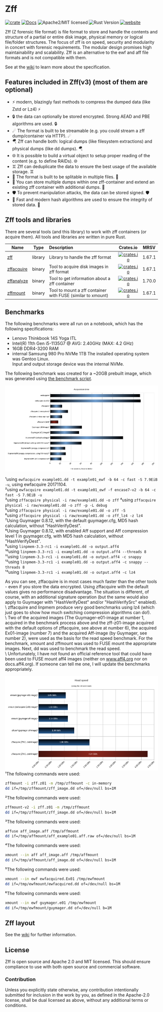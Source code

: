 # Zff

[![crate][crate-image]][crate-link]
[![Docs][docs-image]][docs-link]
![Apache2/MIT licensed][license-image]
![Rust Version][rustc-image]
[![website][website-image]][website-link]

Zff (Z forensic file format) is file format to store and handle the contents and structure of a partial or entire disk image, physical memory or logical file/folder structures.
The focus of zff is on speed, security and modularity in concert with forensic requirements. The modular design promises high maintainability and scalability.
Zff is an alternative to the ewf and aff file formats and is not compatible with them.

See at the [wiki](https://github.com/ph0llux/zff/wiki) to learn more about the specification.

## Features included in Zff(v3) (most of them are optional)

- ⚡ modern, blazingly fast methods to compress the dumped data (like Zstd or Lz4) ⚡
- 🔒 the data can optionally be stored encrypted. Strong AEAD and PBE algorithms are used.  🔒
- ☄ The format is built to be streamable (e.g. you could stream a zff dump/container via HTTP). ☄
- 🪂 Zff can handle both: logical dumps (like filesystem extractions) and physical dumps (like dd dumps). 🪂
- 🌐️ It is possible to build a virtual object to setup proper reading of the content (e.g. to define RAIDs). 🌐️
- ♊️ Zff can deduplicate the data to ensure the best usage of the available storage. ♊️
- 🤹 The format is built to be splitable in multiple files. 🤹
- 🍱 You can store multiple dumps within one zff-container and extend an existing zff container with additional dumps. 🍱
- 🛡 To prevent manipulation attacks, the data can be stored signed. 🛡
- 🔗 Fast and modern hash algorithms are used to ensure the integrity of stored data. 🔗

## Zff tools and libraries

There are several tools (and this library) to work with zff containers (or acquire them). All tools and libraries are written in pure Rust.

| Name | Type | Description | Crates.io | MRSV
|------|:----:|:------------|:---------:|:----:|
| [zff](https://github.com/ph0llux/zff)  | library | Library to handle the zff format | [![crates.io][zff-crates-io-image]][zff-crates-io-link] | 1.67.1 |
| [zffacquire](https://github.com/ph0llux/zffacquire) | binary | Tool to acquire disk images in zff format | [![crates.io][zffacquire-crates-io-image]][zffacquire-crates-io-link] | 1.67.1 |
| [zffanalyze](https://github.com/ph0llux/zffanalyze) | binary | Tool to get information about a zff container | [![crates.io][zffanalyze-crates-io-image]][zffanalyze-crates-io-link] | 1.70.0 |
| [zffmount](https://github.com/ph0llux/zffmount) | binary | Tool to mount a zff container with FUSE (similar to xmount) | [![crates.io][zffmount-crates-io-image]][zffmount-crates-io-link] | 1.67.1 |

## Benchmarks

The following benchmarks were all run on a notebook, which has the following specifications:
- Lenovo Thinkbook 14S Yoga ITL  
- Intel(R) 11th Gen i5-1135G7 @ AVG: 2.40GHz (MAX: 4.2 GHz)  
- 16GB DDR4-3200 RAM  
- internal Samsung 980 Pro NVMe 1TB 
The installed operating system was Gentoo Linux.  
Input and output storage device was the internal NVMe.  

The following benchmark was created for a \~20GB prebuilt image, which was generated using [the benchmark script](/benchmarks/gen_benchmark_image.sh).

![Acquisition time](/benchmarks/acquisition_time.png)  

¹using ```ewfacquire example01.dd -t example01_ewf -b 64 -c fast -S 7.9EiB -u```, using ewfacquire 20171104.  
²using ```ewfacquire example01.dd -t example01_ewf -f encase7-v2 -b 64 -c fast -S 7.9EiB -u```  
³using ```zffacquire physical -i raw/example01.dd -o zff``` 
⁴using ```zffacquire physical -i raw/example01.dd -o zff -p -L debug```  
⁵using ```zffacquire physical -i raw/example01.dd -o zff -S```  
⁶using ```zffacquire physical -i raw/example01.dd -o zff_lz4 -z lz4```   
⁷Using Guymager 0.8.12, with the default guymager.cfg, MD5 hash calculation, without "HashVerifyDest".  
⁸Using Guymager 0.8.12, with enabled Aff support and Aff compression level 1 in guymager.cfg, with MD5 hash calculation, without "HashVerifyDest".  
⁹using ```linpmem-3.3-rc1 -i example01.dd -o output.aff4```  
¹⁰using ```linpmem-3.3-rc1 -i example01.dd -o output.aff4 --threads 8```  
¹¹using ```linpmem-3.3-rc1 -i example01.dd -o output.aff4 -c snappy```  
¹²using ```linpmem-3.3-rc1 -i example01.dd -o output.aff4 -c snappy --threads 8```  
¹³using ```linpmem-3.3-rc1 -i example01.dd -o output.aff4 -c lz4```  

As you can see, zffacquire is in most cases much faster than the other tools - even if you store the data encrypted. Using zffacquire with the default values gives no performance disadvantage. The situation is different, of course, with an additional signature operation (but the same would also apply to Guymager with "HashVerifyDest" and/or "HashVerifySrc" enabled).  
\ 
zffacquire and linpmem produce very good benchmarks using lz4 (which just goes to show how much switching compression algorithms can do!).  
\ 
Two of the acquired images (The Guymager-e01-image at number 1, acquired in the benchmark process above and the zff-z01-image acquired with the default options of zffacquire, see above at number 6), the acquired Ex01-image (number 7) and the acquired Aff-image (by Guymager, see number 2), were used as the basis for the read speed benchmark.
For the benchmark, xmount and zffmount was used to FUSE mount the appropriate images. Next, dd was used to benchmark the read speed.  
\ 
Unfortunately, I have not found an official reference tool that could have been used to FUSE mount aff4 images (neither on www.aff4.org nor on docs.aff4.org).
If someone can tell me one, I will update the benchmarks appropriately.

![Read speed](/benchmarks/read_speed_dd.png)
\
¹The following commands were used:
```bash
zffmount -i zff.z01 -m /tmp/zffmount -c in-memory
dd if=/tmp/zffmount/zff_image.dd of=/dev/null bs=1M
```
²The following commands were used:
```bash
zffmount-v2 -i zff.z01 -m /tmp/zffmount
dd if=/tmp/zffmount/zff_image.dd of=/dev/null bs=1M
```
³The following commands were used:
```bash
affuse aff_image.aff /tmp/affmount
dd if=/tmp/affmount/aff_example01.aff.raw of=/dev/null bs=1M
```
⁴The following commands were used:
```bash
xmount --in aff aff_image.aff /tmp/affmount
dd if=/tmp/affmount/aff_image.dd of=/dev/null bs=1M
```
⁵The following commands were used:
```bash
xmount --in ewf ewfacquired.Ex01 /tmp/ewfmount
dd if=/tmp/ewfmount/ewfacquired.dd of=/dev/null bs=1M
```
⁶The following commands were used:
```bash
xmount --in ewf guymager.e01 /tmp/ewfmount
dd if=/tmp/ewfmount/guymager.dd of=/dev/null b=1M
```
## Zff layout

See the [wiki](https://github.com/ph0llux/zff/wiki) for further information.

## License

Zff is open source and Apache 2.0 and MIT licensed. This should ensure compliance to use with both open source and commercial software.

### Contribution

Unless you explicitly state otherwise, any contribution intentionally submitted for inclusion in the work by you, as defined in the Apache-2.0 license, shall be dual licensed as above, without any additional terms or conditions.

[//]: # (badges)

[crate-image]: https://buildstats.info/crate/zff
[crate-link]: https://crates.io/crates/zff
[docs-image]: https://docs.rs/zff/badge.svg
[docs-link]: https://docs.rs/zff/
[license-image]: https://img.shields.io/badge/license-Apache2.0/MIT-blue.svg
[rustc-image]: https://img.shields.io/badge/rustc-1.67.1+-blue.svg
[website-image]: https://img.shields.io/website-up-down-green-red/http/zff.dev.svg
[website-link]: https://zff.dev

[zff-crates-io-image]: https://img.shields.io/crates/v/zff.svg
[zff-crates-io-link]: https://crates.io/crates/zff

[zffacquire-crates-io-image]: https://img.shields.io/crates/v/zffacquire.svg
[zffacquire-crates-io-link]: https://crates.io/crates/zffacquire

[zffanalyze-crates-io-image]: https://img.shields.io/crates/v/zffanalyze.svg
[zffanalyze-crates-io-link]: https://crates.io/crates/zffanalyze

[zffmount-crates-io-image]: https://img.shields.io/crates/v/zffmount.svg
[zffmount-crates-io-link]: https://crates.io/crates/zffmount

